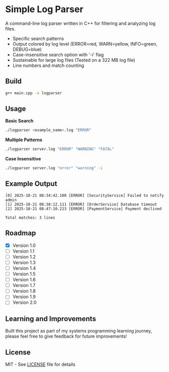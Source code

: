 # Simple Log Parser

A command-line log parser written in C++ for filtering and analyzing log files.

- Specific search patterns
- Output colored by log level (ERROR=red, WARN=yellow, INFO=green, DEBUG=blue)
- Case-insensitive search option with '-i' flag
- Sustainable for large log files (Tested on a 322 MB log file)
- Line numbers and match counting

## Build
```bash
g++ main.cpp -o logparser
```

## Usage

**Basic Search**
```bash
./logparser <example_name>.log "ERROR"
```

**Multiple Patterns**
```bash
./logparser server.log "ERROR" "WARNING" "FATAL"
```

**Case Insensitive**
```bash
./logparser server.log "error" "warning" -i
```

## Example Output
```
[0] 2025-10-21 08:34:42.100 [ERROR] [SecurityService] Failed to notify admin
[1] 2025-10-21 08:38:12.111 [ERROR] [OrderService] Database timeout
[2] 2025-10-21 08:47:10.223 [ERROR] [PaymentService] Payment declined

Total matches: 3 lines
```

## Roadmap
- [x] Version 1.0
- [ ] Version 1.1
- [ ] Version 1.2
- [ ] Version 1.3
- [ ] Version 1.4
- [ ] Version 1.5
- [ ] Version 1.6
- [ ] Version 1.7
- [ ] Version 1.8
- [ ] Version 1.9
- [ ] Version 2.0

## Learning and Improvements
Built this project as part of my systems programming learning journey, please feel free to give feedback for future improvements! 

## License

MIT - See [LICENSE](LICENSE) file for details